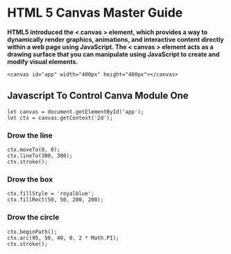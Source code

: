 # HTML 5 Canvas Master Guide

**HTML5 introduced the < canvas > element, which provides a way to dynamically render graphics, animations, and interactive content directly within a web page using JavaScript. The < canvas > element acts as a drawing surface that you can manipulate using JavaScript to create and modify visual elements.**

```
<canvas id="app" width="400px" height="400px"></canvas>
```
## Javascript To Control Canva Module One

```
let canvas = document.getElementById('app');
let ctx = canvas.getContext('2d');
```

### Drow the line

```
ctx.moveTo(0, 0);
ctx.lineTo(300, 300);
ctx.stroke();
```
### Drow the box

```
ctx.fillStyle = 'royalblue';
ctx.fillRect(50, 50, 200, 200);
```

### Drow the circle

```
ctx.beginPath();
ctx.arc(95, 50, 40, 0, 2 * Math.PI);
ctx.stroke();
```
